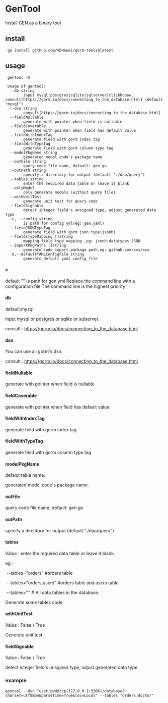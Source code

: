 # GenTool

Install GEN as a binary tool

## install

```shell
 go install github.com/VDHewei/gorm-tools@latest
```

## usage

```shell
 gentool -h  
 
 Usage of gentool:
  --db string
        input mysql|postgres|sqlite|sqlserver|clickhouse. consult[https://gorm.io/docs/connecting_to_the_database.html] (default "mysql")
  --dsn string
        consult[https://gorm.io/docs/connecting_to_the_database.html]
  --fieldNullable
        generate with pointer when field is nullable
  --fieldCoverable
        generate with pointer when field has default value
  --fieldWithIndexTag
        generate field with gorm index tag
  --fieldWithTypeTag
        generate field with gorm column type tag
  --modelPkgName string
        generated model code's package name
  --outFile string
        query code file name, default: gen.go
  --outPath string
        specify a directory for output (default "./dao/query")
  --tables string
        enter the required data table or leave it blank
  --onlyModel
        only generate models (without query file)
  --withUnitTest
        generate unit test for query code
  --fieldSignable
        detect integer field's unsigned type, adjust generated data type
  -c, --config string
        is path for config yml(eg: gen.yaml)
  --fieldJSONTypeTag
        generate field with gorm json type(jsonb)
  --fieldsTypeMapping []string
        mapping field type mapping ,eg: jsonb:datatypes.JSON
  --importPkgPaths []string
        generate code import package path,eg: github.com/xxx/xxx 
  -d,--defaultYAMLConfigFile string
        generate default yaml config file
```
#### c
default ""
Is path for gen.yml
Replace the command line with a configuration file
The command line is the highest priority


#### db

default:mysql

input mysql or postgres or sqlite or sqlserver.

consult : https://gorm.io/docs/connecting_to_the_database.html

#### dsn

You can use all gorm's dsn.

consult : https://gorm.io/docs/connecting_to_the_database.html

#### fieldNullable

generate with pointer when field is nullable

#### fieldCoverable

generate with pointer when field has default value

#### fieldWithIndexTag

generate field with gorm index tag

#### fieldWithTypeTag

generate field with gorm column type tag

#### modelPkgName

defalut table name.

generated model code's package name.

#### outFile

query code file name, default: gen.go

#### outPath

specify a directory for output (default "./dao/query")

#### tables

Value : enter the required data table or leave it blank.

eg :

​       --tables="orders" #orders table

​       --tables="orders,users" #orders table and users table

​       --tables=""          # All data tables in the database.

Generate some tables code.

#### withUnitTest

Value : False / True

Generate unit test.

#### fieldSignable

Value : False / True

detect integer field's unsigned type, adjust generated data type



### example

```shell
gentool --dsn "user:pwd@tcp(127.0.0.1:3306)/database?charset=utf8mb4&parseTime=True&loc=Local" --tables "orders,doctor"
```
